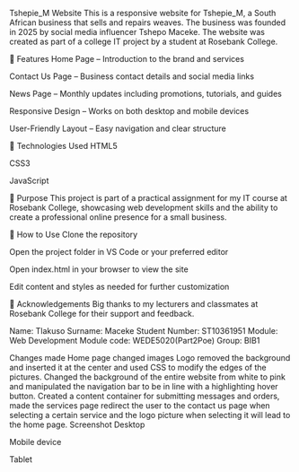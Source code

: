 Tshepie_M Website
This is a responsive website for Tshepie_M, a South African business that sells and repairs weaves. The business was founded in 2025 by social media influencer Tshepo Maceke. The website was created as part of a college IT project by a student at Rosebank College.

📌 Features
Home Page – Introduction to the brand and services

Contact Us Page – Business contact details and social media links

News Page – Monthly updates including promotions, tutorials, and guides

Responsive Design – Works on both desktop and mobile devices

User-Friendly Layout – Easy navigation and clear structure

🔧 Technologies Used
HTML5

CSS3

JavaScript



🧠 Purpose
This project is part of a practical assignment for my IT course at Rosebank College, showcasing web development skills and the ability to create a professional online presence for a small business.

📁 How to Use
Clone the repository

Open the project folder in VS Code or your preferred editor

Open index.html in your browser to view the site

Edit content and styles as needed for further customization

🙌 Acknowledgements
Big thanks to my lecturers and classmates at Rosebank College for their support and feedback.

Name: Tlakuso
Surname: Maceke
Student Number: ST10361951
Module: Web Development 
Module code: WEDE5020(Part2Poe)
Group: BIB1

















Changes made 
Home page changed images 
Logo removed the background and inserted it at the center and used CSS to modify the edges of the pictures. Changed the background of the entire website from white to pink and manipulated the navigation bar to be in line with a highlighting hover button.
Created a content container for submitting messages and orders, made the services page redirect the user to the contact us page when selecting a certain service and the logo picture when selecting it will lead to the home page. 
Screenshot 
Desktop
 
Mobile device 
 








Tablet
 
